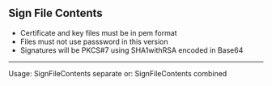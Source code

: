 Sign File Contents
------------------
* Certificate and key files must be in pem format
* Files must not use passsword in this version
* Signatures will be PKCS#7 using SHA1withRSA encoded in Base64
---
Usage: SignFileContents separate <path to certificate> <path to private key> <path to data to sign> <encapsulate true or false>
or:    SignFileContents combined <path to pem> <path to data to sign> <encapsulate true or false>
